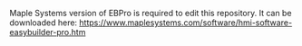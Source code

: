 Maple Systems version of EBPro is required to edit this repository. It can be downloaded here: https://www.maplesystems.com/software/hmi-software-easybuilder-pro.htm
